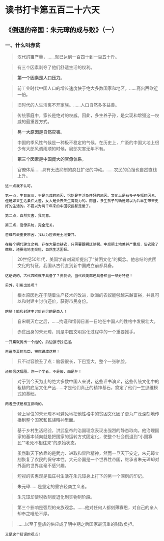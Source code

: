 # 读书打卡第五百二十六天
## 《倒退的帝国：朱元璋的成与败》（一）
### 一、什么叫赤贫
> 汉代的亩产量，……就已达到一百四十到一百五十斤。

> 有三个因素剥夺了他们舒适生活的权利。

> **第一个因素是人口压力**。

> 前工业时代中国人口的增长速度快于绝大多数国家和地区。……高出西欧近一倍。

> 旧时代的人生活离不开家族。……人口自然多多益善。

> 传统家庭中，家长是绝对的权威。因此，多生养子孙，是实现和增强这一权威的最重要方式。

> **另一大原因是自然灾害**。

> 中国的季风性气候是一种极不稳定的气候。在历史上，广袤的中国大地上很少有大部风调雨顺的时候，局部灾害无年不有。

> **第三个因素是中国庞大的官僚体系**。

> 官僚体系……具有无法抑制的疯狂扩张的冲动。……农民的负担也自然直线上升。
```
这一点我不认可。

第一点，生育率高，不是苦难的原因，恰恰是生活条件好的原因。文化上是有多子多福的因素，但是如果生活条件太差，女人是会丧失生育能力的。而且，多生孩子的确是可以为后半生带来更好的生活的。不要以为两千年来的中国农民都是傻子。

第二点，自然灾害，我同意。

第三点，官僚系统，完全无关。

苦难的最重要原因，我认为应该是土地兼并。

在每个朝代建立之初，存在大量自耕农，只需要跟朝廷纳税。中后期土地兼并严重后，佃农除了缴税，还要给地主交租，自然生活困顿。
```
> 20世纪50年代，美国学者刘易斯提出了“贫困文化”的概念。他总结的贫困文化的特征，我国从古代直到新中国成立前都具备。
```
这话说的，古代西欧就不具备了？要我说，当代欧美都还具备相当一部分特征！

另外，引用出处呢？
```
> 根本原因也在于随着生产技术的改进，欧洲的农奴能够越来越富裕，并且可以和封建主讨价还价，获得市民身份。
```
瞎掰！能和封建主讨价还价的是商人！
```
> 自宋朝灭亡之后，……拘谨和懦弱日甚一日地在中国人的性格中发展壮大。

> 赤贫出身的朱元璋，则是中国文明劣化过程中的一个重要推手。
```
一开篇就抛出一个结论，后边强行找证据。

再造华夏的功臣，被你说成这样！
```
> 只不过容貌丑了点：脑袋很长，下巴宽大，整个一张驴脸。
```
还相信这幅图，你一个学者，不是傻，而是坏！

```
> 对于到今天为止的绝大多数中国人来说，这些评书演义，这些传统文化中的粗糙的底层文化产品……才是他们真正的精神基石，奠定了他们一生思维模式的基础。
```
两者应该是相互影响的。
```
> 登上皇位的朱元璋不可避免地把他性格中的贫困文化因子更为广泛深刻地传播到整个国家和民族精神里面。

> 基于乡村生活经验，洪武皇帝的治国理念表现出强烈的静态取向。他治理国家的基本倾向就是把国家的运转方式固定化，使整个社会倒退到“小国寡民”“老死不相往来”的原始状态。

> 虽然取天下依靠的是武力、进取和冒险精神，然而一旦天下安定，朱元璋立刻恢复了农民的保守本性。大元帝国是一个世界性帝国，继承者朱元璋却对外面的世界丝毫不感兴趣。

> 短视的实惠观是孤庄村生活在朱元璋身上打下的另一个深刻的印记。

> 朱元璋……是坚定的重农轻商主义者。

> 朱元璋却使税收制度退化到实物制阶段。

> 第三个影响是强烈的亲族观念。……他对任何人都刻薄寡恩，对自己的亲人却奉之唯恐不厚。

> ……以至于皇族的供应成了明中期之后国家最沉重的财政负担。
```
又是这个错误的观点！
```